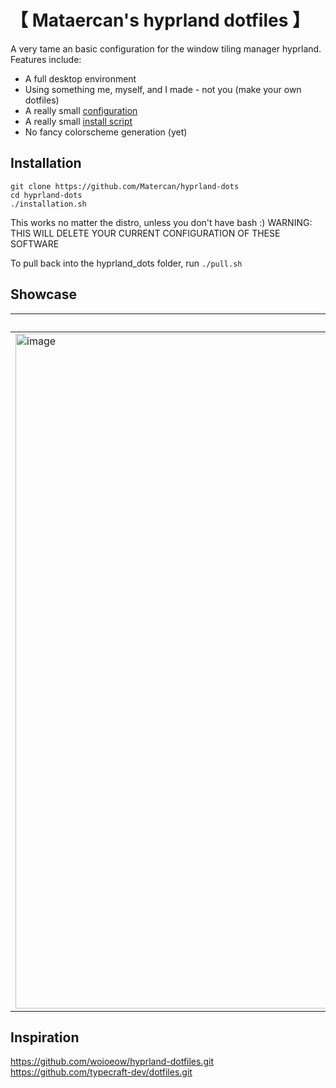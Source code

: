 # 【 Mataercan's hyprland dotfiles 】
A very tame an basic configuration for the window tiling manager hyprland.
Features include:
- A full desktop environment
- Using something me, myself, and I made - not you (make your own dotfiles)
- A really small [configuration](#showcase)
- A really small [install script](#installation)
- No fancy colorscheme generation (yet)

## Installation
```
git clone https://github.com/Matercan/hyprland-dots
cd hyprland-dots
./installation.sh
```
This works no matter the distro, unless you don't have bash :)
WARNING: THIS WILL DELETE YOUR CURRENT CONFIGURATION OF THESE SOFTWARE

To pull back into the hyprland_dots folder, run ``./pull.sh`` 

## Showcase

| Using Wallpaper 1  | Using Wallpaper 2 |
| --- | --- |
| <img width="1921" height="1080" alt="image" src="https://github.com/user-attachments/assets/64a0a824-d7c3-40b9-9153-a14f2d50b067" /> | <img width="1929" height="1080" alt="image" src="https://github.com/user-attachments/assets/e567273e-1506-4fae-9fab-8e05af3c3d45" /> |

## Inspiration

https://github.com/woioeow/hyprland-dotfiles.git
https://github.com/typecraft-dev/dotfiles.git


